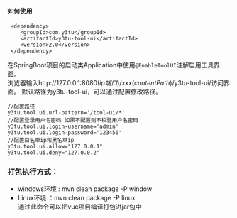 #### 如何使用
```
 <dependency>
    <groupId>com.y3tu</groupId>
    <artifactId>y3tu-tool-ui</artifactId>
    <version>2.0</version>
 </dependency>
```

在SpringBoot项目的启动类Application中使用`@EnableToolUI`注解启用工具界面。  
浏览器输入http://127.0.0.1:8080(_ip端口_)/xxx(_contentPath_)/y3tu-tool-ui/访问界面。
默认路径为y3tu-tool-ui，可以通过配置修改路径。

```
//配置路径
y3tu.tool.ui.url-pattern='/tool-ui/*' 
//配置登录用户名密码 如果不配置则不校验用户名密码
y3tu.tool.ui.login-username='admin'
y3tu.tool.ui.login-password='123456'
//配置白名单ip和黑名单ip
y3tu.tool.ui.allow="127.0.0.1"
y3tu.tool.ui.deny="127.0.0.2"
```

### 打包执行方式：
* windows环境 : mvn clean package -P window
* Linux环境 ：mvn clean package -P linux   
通过此命令可以把vue项目编译打包进jar包中